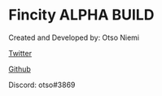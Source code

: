 # Fincity ALPHA BUILD

Created and Developed by: Otso Niemi

[Twitter](https://twitter.com/otsoniemitech)

[Github](https://github.com/otsoniemi)

Discord: otso#3869
